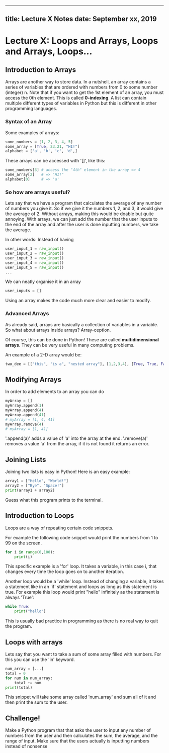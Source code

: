 
---
title: Lecture X Notes
date: September xx, 2019
---

# Lecture X: Loops and Arrays, Loops and Arrays, Loops...

## Introduction to Arrays
Arrays are another way to store data. In a nutshell, an array contains a series of 
variables that are ordered with numbers from 0 to some number (integer) n. 
Note that if you want to get the 1st element of an array, you must access the 0th element.
This is called **0-indexing**. 
A list can contain multiple different types of variables in Python but this is different
in other programming languages.

### Syntax of an Array
Some examples of arrays:
```python
some_numbers = [1, 2, 3, 4, 5]
some_array = [True, 23.21, "HI!"]
alphabet = ['a', 'b', 'c', 'd',]
```

These arrays can be accessed with '[]', like this:
```python
some_numbers[3] # access the "4th" element in the array => 4
some_array[2] 	# => "HI!"
alphabet[0] 	# => 'a'
```

### So how are arrays useful?
Lets say that we have a program that calculates the average of any number of numbers you give it.
So if we give it the numbers 1, 2, and 3, it would give the average of 2. Without arrays, making this 
would be doable but quite annoying. With arrays, we can just add the number that the user inputs
to the end of the array and after the user is done inputting numbers, we take the average. 

In other words: Instead of having 

```python
user_input_1 = raw_input()
user_input_2 = raw_input()
user_input_3 = raw_input()
user_input_4 = raw_input()
user_input_5 = raw_input()
...
```

We can neatly organise it in an array 
```python
user_inputs = []
```

Using an array makes the code much more clear and easier to modify. 

### Advanced Arrays
As already said, arrays are basically a collection of variables in a variable. So what about arrays inside arrays? Array-ception. 

Of course, this can be done in Python! These are called **multidimensional arrays**. They can be very useful in many computing 
problems. 

An example of a 2-D array would be:
```python
two_dee = [["this", "is a", "nested array"], [1,2,3,4], [True, True, False]]
```

## Modifying Arrays
In order to add elements to an array you can do
```python
myArray = []
myArray.append(1)
myArray.append(4)
myArray.append(41)
# myArray = [1, 4, 41]
myArray.remove(4)
# myArray = [1, 41]
```

'.append(a)' adds a value of 'a' into the array at the end.
'.remove(a)' removes a value 'a' from the array, if it is not found it returns an error.

## Joining Lists
Joining two lists is easy in Python! Here is an easy example:

```python
array1 = ["Hello", "World!"]
array2 = ["Bye", "Space!"]
print(array1 + array2)
```
Guess what this program prints to the terminal.

## Introduction to Loops
Loops are a way of repeating certain code snippets. 

For example the following code snippet would print the numbers from 1 to 99 
on the screen.

```python
for i in range(0,100):
	print(i)
```

This specific example is a 'for' loop. It takes a variable, in this case i, that 
changes every time the loop goes on to another iteration.

Another loop would be a 'while' loop. Instead of changing a variable, it takes a
statement like in an 'if' statement and loops as long as this statement is true.
For example this loop would print "hello" infinitely as the statement is always 'True':

```python
while True:
	print("hello")
```

This is usually bad practice in programming as there is no real way to quit the program.

## Loops with arrays
Lets say that you want to take a sum of some array filled with numbers. For this you can use the 'in' keyword.

```python
num_array = [...]
total = 0
for num in num_array:
	total += num
print(total)
```

This snippet will take some array called 'num_array' and sum all of it and then print the sum to the user.

## Challenge!
Make a Python program that that asks the user to input any number of numbers from the user
and then calculates the sum, the average, and the range of input. Make sure that the 
users actually is inputting numbers instead of nonsense
